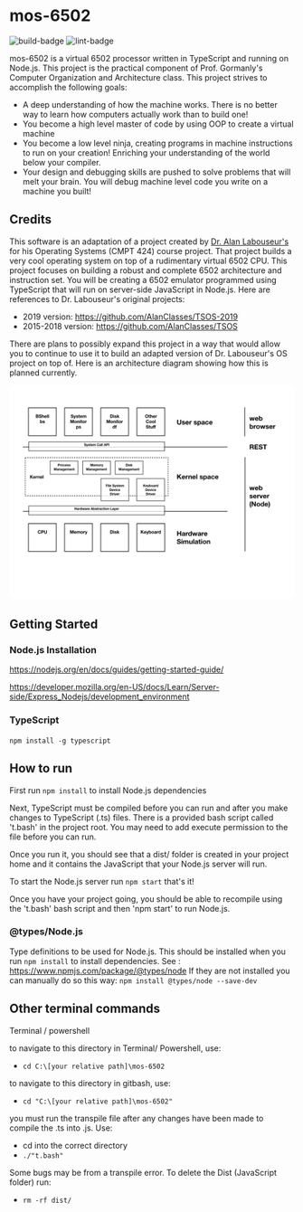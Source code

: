 # mos-6502

![build-badge] ![lint-badge]

mos-6502 is a virtual 6502 processor written in TypeScript
and running on Node.js. This project is the practical
component of Prof. Gormanly's Computer Organization and
Architecture class. This project strives to accomplish
the following goals:

- A deep understanding of how the machine works.
There is no better way to learn how computers actually
work than to build one!
- You become a high level master of code
by using OOP to create a virtual machine
- You become a low level ninja, creating
programs in machine instructions to run on your creation!
Enriching your understanding of the world below your compiler.
- Your design and debugging skills are
pushed to solve problems that will melt your brain. You will debug machine level code you write on a machine you built!

## Credits

This software is an adaptation of a project created by
[Dr. Alan Labouseur's](http://labouseur.com/courses/os/)
for his Operating Systems (CMPT 424) course project.
That project builds a very cool operating system on top of a
rudimentary virtual 6502 CPU. This project focuses on building
a robust and complete 6502 architecture and instruction set.
You will be creating a 6502 emulator programmed using TypeScript
that will run on server-side JavaScript in Node.js. Here are
references to Dr. Labouseur's original projects:

- 2019 version: <https://github.com/AlanClasses/TSOS-2019>
- 2015-2018 version: <https://github.com/AlanClasses/TSOS>

There are plans to possibly expand this project in a way that
would allow you to continue to use it to build an adapted
version of Dr. Labouseur's OS project on top of. Here is an
architecture diagram showing how this is planned currently.

![mos-6502]

## Getting Started

### Node.js Installation

<https://nodejs.org/en/docs/guides/getting-started-guide/>

<https://developer.mozilla.org/en-US/docs/Learn/Server-side/Express_Nodejs/development_environment>

### TypeScript

`npm install -g typescript`

## How to run

First run `npm install` to install Node.js dependencies

Next, TypeScript must be compiled before you can run and after you make changes to TypeScript (.ts) files. There is a provided bash script called 't.bash' in the project root. You may need to add execute permission to the file before you can run.

Once you run it, you should see that a dist/ folder is created in your project home and it contains the JavaScript that your Node.js server will run.

To start the Node.js server run `npm start` that's it!

Once you have your project going, you should be able to recompile using the 't.bash' bash script and then 'npm start' to run Node.js.

### @types/Node.js

Type definitions to be used for Node.js. This should be installed when you run `npm install` to install dependencies.
See : <https://www.npmjs.com/package/@types/node>
If they are not installed you can manually do so this way:
`npm install @types/node --save-dev`

## Other terminal commands

Terminal / powershell

to navigate to this directory in Terminal/ Powershell, use:

- `cd C:\[your relative path]\mos-6502`

to navigate to this directory in gitbash, use:

- `cd "C:\[your relative path]\mos-6502"`

you must run the transpile file after any changes have been made to compile the .ts into .js. Use:

- cd into the correct directory
- `./"t.bash"`

Some bugs may be from a transpile error. To delete the Dist (JavaScript folder) run:

- `rm -rf dist/`

[build-badge]: https://github.com/SlideeScherz/mos-6502/actions/workflows/build-test.yml/badge.svg?branch=main
[lint-badge]: https://github.com/SlideeScherz/mos-6502/workflows/Lint%20Code%20Base/badge.svg
[mos-6502]: ./resources/images/architecture/projectArchitecture-v1.jpeg
